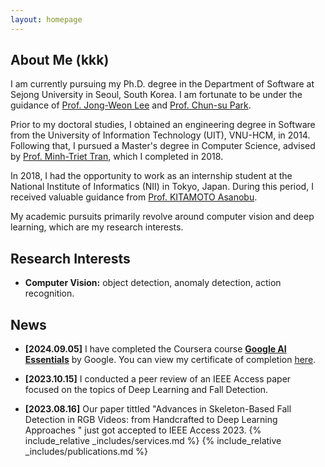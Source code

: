 ```yaml
---
layout: homepage
---
```


## About Me (kkk)

I am currently pursuing my Ph.D. degree in the Department of Software at Sejong University in Seoul, South Korea. I am fortunate to be under the guidance of [Prof. Jong-Weon Lee](https://sejong.elsevierpure.com/en/persons/jong-weon-lee) and [Prof. Chun-su Park](https://coe.skku.edu/eng_coe/intro/faculty_computer.do?mode=view&perId=LZStrFodgIgjArgHAVgFwGIE4CeBDOBmAFgTQDcBzAUQDkBJARQF5ag%20&). 

Prior to my doctoral studies, I obtained an engineering degree in Software from the University of Information Technology (UIT), VNU-HCM, in 2014. Following that, I pursued a Master's degree in Computer Science, advised by [Prof. Minh-Triet Tran](https://www.fit.hcmus.edu.vn/~tmtriet/), which I completed in 2018.

In 2018, I had the opportunity to work as an internship student at the National Institute of Informatics (NII) in Tokyo, Japan. During this period, I received valuable guidance from [Prof. KITAMOTO Asanobu](https://www.nii.ac.jp/en/faculty/digital_content/kitamoto_asanobu/).

My academic pursuits primarily revolve around computer vision and deep learning, which are my research interests.

## Research Interests

- **Computer Vision:** object detection, anomaly detection, action recognition.

## News
- **[2024.09.05]** I have completed the Coursera course [**Google AI Essentials**](https://www.coursera.org/learn/google-ai-essentials) by Google. You can view my certificate of completion [here](https://www.coursera.org/account/accomplishments/verify/8BWSLNPT9UPY).

- **[2023.10.15]** I conducted a peer review of an IEEE Access paper focused on the topics of Deep Learning and Fall Detection.

- **[2023.08.16]** Our paper tittled "Advances in Skeleton-Based Fall Detection in RGB Videos: from Handcrafted to Deep Learning Approaches " just got accepted to IEEE Access 2023.
{% include_relative _includes/services.md %}
{% include_relative _includes/publications.md %}
